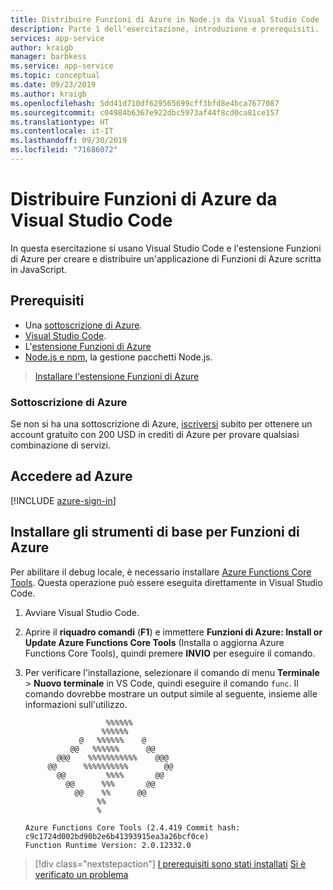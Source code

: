 ```yaml
---
title: Distribuire Funzioni di Azure in Node.js da Visual Studio Code
description: Parte 1 dell'esercitazione, introduzione e prerequisiti.
services: app-service
author: kraigb
manager: barbkess
ms.service: app-service
ms.topic: conceptual
ms.date: 09/23/2019
ms.author: kraigb
ms.openlocfilehash: 5dd41d710df629565699cff3bfd8e4bca7677087
ms.sourcegitcommit: c04984b6367e922dbc5973af44f8cd0ca81ce157
ms.translationtype: HT
ms.contentlocale: it-IT
ms.lasthandoff: 09/30/2019
ms.locfileid: "71686072"
---
```

# <a name="deploy-azure-functions-from-visual-studio-code"></a>Distribuire Funzioni di Azure da Visual Studio Code

In questa esercitazione si usano Visual Studio Code e l'estensione Funzioni di Azure per creare e distribuire un'applicazione di Funzioni di Azure scritta in JavaScript. 

## <a name="prerequisites"></a>Prerequisiti

- Una [sottoscrizione di Azure](#azure-subscription).
- [Visual Studio Code](https://code.visualstudio.com/).
- L'[estensione Funzioni di Azure](vscode:extension/ms-azuretools.vscode-azurefunctions)
- [Node.js e npm](https://nodejs.org/en/download), la gestione pacchetti Node.js.

> <a class="tutorial-install-extension-btn" href="vscode:extension/ms-azuretools.vscode-azurefunctions">Installare l'estensione Funzioni di Azure</a>

### <a name="azure-subscription"></a>Sottoscrizione di Azure

Se non si ha una sottoscrizione di Azure, [iscriversi](https://azure.microsoft.com/en-us/free/?utm_source=campaign&utm_campaign=vscode-tutorial-functions-extension&mktingSource=vscode-tutorial-functions-extension) subito per ottenere un account gratuito con 200 USD in crediti di Azure per provare qualsiasi combinazione di servizi.

## <a name="sign-in-to-azure"></a>Accedere ad Azure

[!INCLUDE [azure-sign-in](includes/azure-sign-in.md)]

## <a name="install-the-azure-functions-core-tools"></a>Installare gli strumenti di base per Funzioni di Azure

Per abilitare il debug locale, è necessario installare [Azure Functions Core Tools](https://github.com/Azure/azure-functions-core-tools). Questa operazione può essere eseguita direttamente in Visual Studio Code.

1. Avviare Visual Studio Code.

1. Aprire il **riquadro comandi** (**F1**) e immettere **Funzioni di Azure: Install or Update Azure Functions Core Tools** (Installa o aggiorna Azure Functions Core Tools), quindi premere **INVIO** per eseguire il comando.

1. Per verificare l'installazione, selezionare il comando di menu **Terminale** > **Nuovo terminale** in VS Code, quindi eseguire il comando `func`. Il comando dovrebbe mostrare un output simile al seguente, insieme alle informazioni sull'utilizzo.

    ```output
                      %%%%%%
                     %%%%%%
                @   %%%%%%    @
              @@   %%%%%%      @@
           @@@    %%%%%%%%%%%    @@@
         @@      %%%%%%%%%%        @@
           @@         %%%%       @@
             @@      %%%       @@
               @@    %%      @@
                    %%
                    %

    Azure Functions Core Tools (2.4.419 Commit hash: c9c1724d002bd90b2e6b41393915ea3a26bcf0ce)
    Function Runtime Version: 2.0.12332.0
    ```

> [!div class="nextstepaction"]
> [I prerequisiti sono stati installati](tutorial-vscode-serverless-node-02.md) [Si è verificato un problema](https://www.research.net/r/PWZWZ52?tutorial=node-deployment-azurefunctions&step=getting-started)
